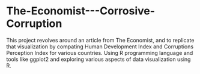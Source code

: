 # The-Economist---Corrosive-Corruption
This project revolves around an article from The Economist, and to replicate that visualization by compating Human Development Index and Corruptions Perception Index for various countries. Using R programming language and tools like ggplot2 and exploring various aspects of data visualization using R.
